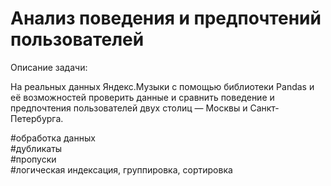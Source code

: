 # Анализ поведения и предпочтений пользователей

Описание задачи:<br>

На реальных данных Яндекс.Музыки c помощью библиотеки Pandas и её возможностей проверить данные и сравнить поведение и предпочтения пользователей двух столиц — Москвы и Санкт-Петербурга.<br>

#обработка данных<br>
#дубликаты<br>
#пропуски<br>
#логическая индексация, группировка, сортировка<br>
